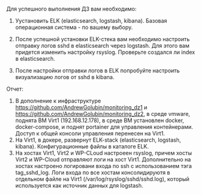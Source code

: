 Для успешного выполнения ДЗ вам необходимо:

1. Уустановить ELK (elasticsearch, logstash, kibana). Базовая операционная система - по вашему выбору.

2. После успешной установки ELK-стека вам необходимо настроить отправку логов sshd в elasticsearch через logstash. Для этого вам придется изменить настройку rsyslog. Проверьте создался ли index в elasticsearch.

3. После настройки отправки логов в ELK попробуйте настроить визуализацию логов от sshd в kibana.

Отчет:

1. В дополнение к инфраструктуре https://github.com/AndrewGolubin/monitoring_dz1 и https://github.com/AndrewGolubin/monitoring_dz2, в среде vmware, поднята ВМ Virt1 (192.168.12.178), в среде ВМ установлен docker, docker-compose, и поднят portainer для управления контейнерами. Доступ к общей консоли управления перенесен на Virt1.
2. На Virt1, в докере, развернут ELK-stack (elasticsearch, logstash, kibana). Конфигурационные файлы в каталоге ELK.
3. На хостах Virt1, Virt2 и WP-CLoud настроеен rsyslog, причем хосты Virt2 и WP-Сloud отправляют логи на хост Virt1. Дополнительно на хостах настроено логировани входа по ssh с использованием тэга tag_sshd_log. Логи входа по все хостам консолидируютя в отдельном файле на Virt1 (/var/log/rsyslog/sshd/sshd.log), который используется как источник данных для logstash.  
